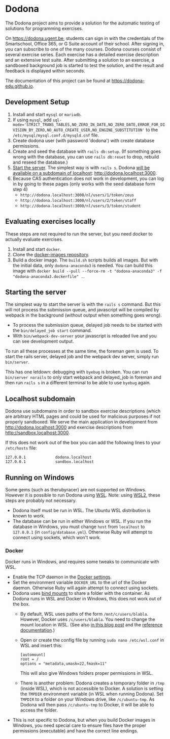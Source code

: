 # Dodona 

The Dodona project aims to provide a solution for the automatic testing of solutions for programming exercises.

On https://dodona.ugent.be, students can sign in with the credentials of the Smartschool, Office 365, or G Suite account of their school. After signing in, you can subscribe to one of the many courses. Dodona courses consist of several exercise series. Each exercise has a detailed exercise description and an extensive test suite. After submitting a solution to an exercise, a sandboxed background job is started to test the solution, and the result and feedback is displayed within seconds.

The documentation of this project can be found at https://dodona-edu.github.io.

## Development Setup

1. Install and start `mysql` or `mariadb`.
2. If using `mysql`, add `sql-mode='STRICT_TRANS_TABLES,NO_ZERO_IN_DATE,NO_ZERO_DATE,ERROR_FOR_DIVISION_BY_ZERO,NO_AUTO_CREATE_USER,NO_ENGINE_SUBSTITUTION'` to the `/etc/mysql/mysql.conf.d/mysqld.cnf` file.
3. Create dodona user (with password 'dodona') with create database permissions.
4. Create and seed the database with `rails db:setup`. (If something goes wrong with the database, you can use `rails db:reset` to drop, rebuild and reseed the database.)
5. [Start the server](#starting-the-server). The simplest way is with `rails s`. Dodona [will be available on a subdomain of localhost](#localhost-subdomain): http://dodona.localhost:3000.
6. Because CAS authentication does not work in development, you can log in by going to these pages (only works with the seed database form step 4)
   - `http://dodona.localhost:3000/nl/users/1/token/zeus`
   - `http://dodona.localhost:3000/nl/users/2/token/staff`
   - `http://dodona.localhost:3000/nl/users/3/token/student`

## Evaluating exercises locally
These steps are not required to run the server, but you need docker to actually evaluate exercises.

1. Install and start `docker`.
2. Clone the [docker-images repository](https://github.com/dodona-edu/docker-images).
3. Build a docker image. The `build.sh` scripts builds all images. But with the initial data, only `dodona-anaconda3` is needed. You can build this image with `docker build --pull --force-rm -t "dodona-anaconda3" -f "dodona-anaconda3.dockerfile" .`.

## Starting the server
The simplest way to start the server is with the `rails s` command. But this will not process the submission queue, and javascript will be compiled by webpack in the background (without output when something goes wrong).

- To process the submission queue, delayed job needs to be started with the `bin/delayed_job start` command.
- With `bin/webpack-dev-server` your javascript is reloaded live and you can see development output.

To run all these processes at the same time, the foreman gem is used. To start the rails server, delayed job and the webpack dev server, simply run `bin/server`.

This has one letdown: debugging with `byebug` is broken. You can run `bin/server norails` to only start webpack and delayed_job in foreman and then run `rails s` in a different terminal to be able to use `byebug` again.

## Localhost subdomain

Dodona use subdomains in order to sandbox exercise descriptions (which are arbitrary HTML pages and could be used for malicious purposes if not properly sandboxed. We serve the main application in development from http://dodona.localhost:3000 and exercise descriptions from http://sandbox.localhost:3000.

If this does not work out of the box you can add the following lines to your `/etc/hosts` file:
```
127.0.0.1             dodona.localhost
127.0.0.1             sandbox.localhost
```

## Running on Windows

Some gems (such as therubyracer) are not supported on Windows. However it is possible to run Dodona using [WSL](https://docs.microsoft.com/en-us/windows/wsl/about). Note: using [WSL2](https://docs.microsoft.com/en-us/windows/wsl/wsl2-index), these steps are probably not necessary.

* Dodona itself must be run in WSL. The Ubuntu WSL distribution is known to work.
* The database can be run in either Windows or WSL. If you run the database in Windows, you must change `host` from `localhost` to `127.0.0.1` (in `config/database.yml`). Otherwise Ruby will attempt to connect using sockets, which won't work.

### Docker

Docker runs in Windows, and requires some tweaks to communicate with WSL.

* Enable the TCP daemon in the [Docker settings](https://docs.docker.com/docker-for-windows/#general).
* Set the environment variable `DOCKER_URL` to the url of the Docker daemon. Otherwise Ruby will again attempt to connect using sockets.
* Dodona uses [bind mounts](https://docs.docker.com/storage/bind-mounts/) to share a folder with the container. As Dodona runs in WSL and Docker in Windows, this does not work out of the box.
  * By default, WSL uses paths of the form `/mnt/c/users/blabla`. However, Docker uses `/c/users/blabla`. You need to change the mount location in WSL. (See also [in this blog post](https://nickjanetakis.com/blog/setting-up-docker-for-windows-and-wsl-to-work-flawlessly#ensure-volume-mounts-work) and the [reference documentation](https://docs.microsoft.com/en-us/windows/wsl/wsl-config#set-wsl-launch-settings).)
  * Open or create the config file by running `sudo nano /etc/wsl.conf` in WSL and insert this:
    ```
    [automount]
    root = /
    options = "metadata,umask=22,fmask=11"
    ```
    This will also give Windows folders proper permissions in WSL.
  
  * There is another problem: Dodona creates a temporary folder in `/tmp` (inside WSL), which is not accessible to Docker. A solution is setting the `TMPDIR` environment variable (in WSL when running Dodona). Set `TMPDIR` to a folder on your Windows drive, like `/c/ubuntu-tmp`. As Dodona will then pass `/c/ubuntu-tmp` to Docker, it will be able to access the folder.
* This is not specific to Dodona, but when you build Docker images in Windows, you need special care to ensure files have the proper permissions (executable) and have the correct line endings.

